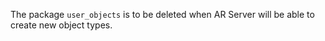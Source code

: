 The package ```user_objects``` is to be deleted when AR Server will be able to create new object types.
